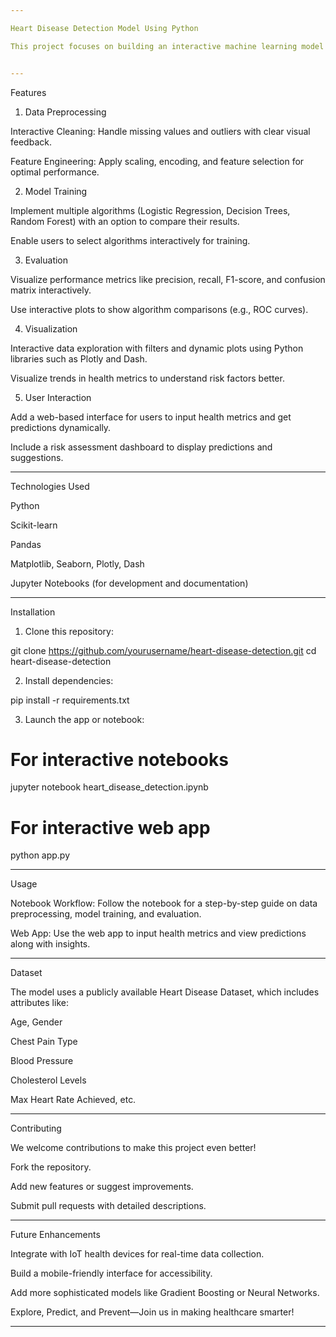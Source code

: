 ```yaml
---

Heart Disease Detection Model Using Python

This project focuses on building an interactive machine learning model to predict the likelihood of heart disease based on various health metrics. Leveraging Python and powerful machine learning libraries, the system classifies whether an individual is at risk of heart disease based on inputs like age, cholesterol levels, and blood pressure. Additionally, the project includes interactive visualizations and a user-friendly interface for better usability.


---
```


Features

1. Data Preprocessing

Interactive Cleaning: Handle missing values and outliers with clear visual feedback.

Feature Engineering: Apply scaling, encoding, and feature selection for optimal performance.


2. Model Training

Implement multiple algorithms (Logistic Regression, Decision Trees, Random Forest) with an option to compare their results.

Enable users to select algorithms interactively for training.


3. Evaluation

Visualize performance metrics like precision, recall, F1-score, and confusion matrix interactively.

Use interactive plots to show algorithm comparisons (e.g., ROC curves).


4. Visualization

Interactive data exploration with filters and dynamic plots using Python libraries such as Plotly and Dash.

Visualize trends in health metrics to understand risk factors better.


5. User Interaction

Add a web-based interface for users to input health metrics and get predictions dynamically.

Include a risk assessment dashboard to display predictions and suggestions.



---

Technologies Used

Python

Scikit-learn

Pandas

Matplotlib, Seaborn, Plotly, Dash

Jupyter Notebooks (for development and documentation)



---

Installation

1. Clone this repository:

git clone https://github.com/yourusername/heart-disease-detection.git
cd heart-disease-detection


2. Install dependencies:

pip install -r requirements.txt


3. Launch the app or notebook:

# For interactive notebooks
jupyter notebook heart_disease_detection.ipynb  

# For interactive web app
python app.py




---

Usage

Notebook Workflow: Follow the notebook for a step-by-step guide on data preprocessing, model training, and evaluation.

Web App: Use the web app to input health metrics and view predictions along with insights.



---

Dataset

The model uses a publicly available Heart Disease Dataset, which includes attributes like:

Age, Gender

Chest Pain Type

Blood Pressure

Cholesterol Levels

Max Heart Rate Achieved, etc.



---

Contributing

We welcome contributions to make this project even better!

Fork the repository.

Add new features or suggest improvements.

Submit pull requests with detailed descriptions.



---

Future Enhancements

Integrate with IoT health devices for real-time data collection.

Build a mobile-friendly interface for accessibility.

Add more sophisticated models like Gradient Boosting or Neural Networks.


Explore, Predict, and Prevent—Join us in making healthcare smarter!


---

